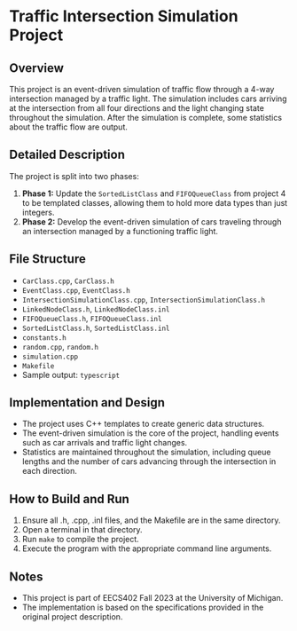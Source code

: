 # Traffic Intersection Simulation Project

## Overview

This project is an event-driven simulation of traffic flow through a 4-way intersection managed by a traffic light. The simulation includes cars arriving at the intersection from all four directions and the light changing state throughout the simulation. After the simulation is complete, some statistics about the traffic flow are output.

## Detailed Description

The project is split into two phases:

1. **Phase 1:** Update the `SortedListClass` and `FIFOQueueClass` from project 4 to be templated classes, allowing them to hold more data types than just integers.
2. **Phase 2:** Develop the event-driven simulation of cars traveling through an intersection managed by a functioning traffic light.

## File Structure

- `CarClass.cpp`, `CarClass.h`
- `EventClass.cpp`, `EventClass.h`
- `IntersectionSimulationClass.cpp`, `IntersectionSimulationClass.h`
- `LinkedNodeClass.h`, `LinkedNodeClass.inl`
- `FIFOQueueClass.h`, `FIFOQueueClass.inl`
- `SortedListClass.h`, `SortedListClass.inl`
- `constants.h`
- `random.cpp`, `random.h`
- `simulation.cpp`
- `Makefile`
- Sample output: `typescript`

## Implementation and Design

- The project uses C++ templates to create generic data structures.
- The event-driven simulation is the core of the project, handling events such as car arrivals and traffic light changes.
- Statistics are maintained throughout the simulation, including queue lengths and the number of cars advancing through the intersection in each direction.

## How to Build and Run

1. Ensure all .h, .cpp, .inl files, and the Makefile are in the same directory.
2. Open a terminal in that directory.
3. Run `make` to compile the project.
4. Execute the program with the appropriate command line arguments.

## Notes

- This project is part of EECS402 Fall 2023 at the University of Michigan.
- The implementation is based on the specifications provided in the original project description.
